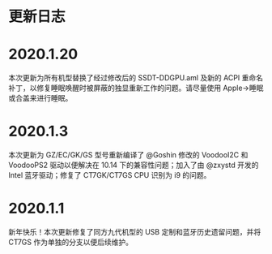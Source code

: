 # 更新日志

# 2020.1.20

本次更新为所有机型替换了经过修改后的 SSDT-DDGPU.aml 及新的 ACPI 重命名补丁，以修复睡眠唤醒时被屏蔽的独显重新工作的问题。请尽量使用 Apple->睡眠 或合盖来进行睡眠。

# 2020.1.3

本次更新为 GZ/EC/GK/GS 型号重新编译了 @Goshin 修改的 VoodooI2C 和 VoodooPS2 驱动以便解决在 10.14 下的兼容性问题；加入了由 @zxystd 开发的 Intel 蓝牙驱动；修复了 CT7GK/CT7GS CPU 识别为 i9 的问题。

# 2020.1.1

新年快乐！本次更新修复了同方九代机型的 USB 定制和蓝牙历史遗留问题，并将 CT7GS 作为单独的分支以便后续维护。